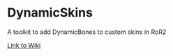# DynamicSkins
A toolkit to add DynamicBones to custom skins in RoR2

[Link to Wiki](https://github.com/RuneFox237/DynamicSkins/wiki)
